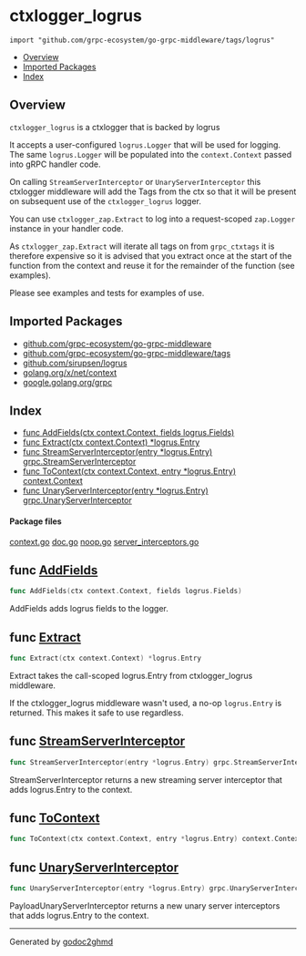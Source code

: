 # ctxlogger_logrus
`import "github.com/grpc-ecosystem/go-grpc-middleware/tags/logrus"`

* [Overview](#pkg-overview)
* [Imported Packages](#pkg-imports)
* [Index](#pkg-index)

## <a name="pkg-overview">Overview</a>
`ctxlogger_logrus` is a ctxlogger that is backed by logrus

It accepts a user-configured `logrus.Logger` that will be used for logging. The same `logrus.Logger` will
be populated into the `context.Context` passed into gRPC handler code.

On calling `StreamServerInterceptor` or `UnaryServerInterceptor` this ctxlogger middleware will add the Tags from
the ctx so that it will be present on subsequent use of the `ctxlogger_logrus` logger.

You can use `ctxlogger_zap.Extract` to log into a request-scoped `zap.Logger` instance in your handler code.

As `ctxlogger_zap.Extract` will iterate all tags on from `grpc_ctxtags` it is therefore expensive so it is advised that you
extract once at the start of the function from the context and reuse it for the remainder of the function (see examples).

Please see examples and tests for examples of use.

## <a name="pkg-imports">Imported Packages</a>

- [github.com/grpc-ecosystem/go-grpc-middleware](./../..)
- [github.com/grpc-ecosystem/go-grpc-middleware/tags](./..)
- [github.com/sirupsen/logrus](https://godoc.org/github.com/sirupsen/logrus)
- [golang.org/x/net/context](https://godoc.org/golang.org/x/net/context)
- [google.golang.org/grpc](https://godoc.org/google.golang.org/grpc)

## <a name="pkg-index">Index</a>
* [func AddFields(ctx context.Context, fields logrus.Fields)](#AddFields)
* [func Extract(ctx context.Context) \*logrus.Entry](#Extract)
* [func StreamServerInterceptor(entry \*logrus.Entry) grpc.StreamServerInterceptor](#StreamServerInterceptor)
* [func ToContext(ctx context.Context, entry \*logrus.Entry) context.Context](#ToContext)
* [func UnaryServerInterceptor(entry \*logrus.Entry) grpc.UnaryServerInterceptor](#UnaryServerInterceptor)

#### <a name="pkg-files">Package files</a>
[context.go](./context.go) [doc.go](./doc.go) [noop.go](./noop.go) [server_interceptors.go](./server_interceptors.go) 

## <a name="AddFields">func</a> [AddFields](./context.go#L21)
``` go
func AddFields(ctx context.Context, fields logrus.Fields)
```
AddFields adds logrus fields to the logger.

## <a name="Extract">func</a> [Extract](./context.go#L35)
``` go
func Extract(ctx context.Context) *logrus.Entry
```
Extract takes the call-scoped logrus.Entry from ctxlogger_logrus middleware.

If the ctxlogger_logrus middleware wasn't used, a no-op `logrus.Entry` is returned. This makes it safe to
use regardless.

## <a name="StreamServerInterceptor">func</a> [StreamServerInterceptor](./server_interceptors.go#L20)
``` go
func StreamServerInterceptor(entry *logrus.Entry) grpc.StreamServerInterceptor
```
StreamServerInterceptor returns a new streaming server interceptor that adds logrus.Entry to the context.

## <a name="ToContext">func</a> [ToContext](./context.go#L57)
``` go
func ToContext(ctx context.Context, entry *logrus.Entry) context.Context
```

## <a name="UnaryServerInterceptor">func</a> [UnaryServerInterceptor](./server_interceptors.go#L11)
``` go
func UnaryServerInterceptor(entry *logrus.Entry) grpc.UnaryServerInterceptor
```
PayloadUnaryServerInterceptor returns a new unary server interceptors that adds logrus.Entry to the context.

- - -
Generated by [godoc2ghmd](https://github.com/GandalfUK/godoc2ghmd)
